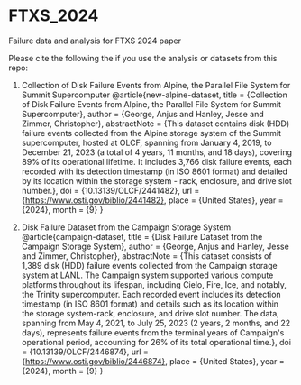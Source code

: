 # FTXS_2024
Failure data and analysis for FTXS 2024 paper

Please cite the following the if you use the analysis or datasets from this repo:

1. Collection of Disk Failure Events from Alpine, the Parallel File System for Summit Supercomputer
@article{new-alpine-dataset,
title = {Collection of Disk Failure Events from Alpine, the Parallel File System for Summit Supercomputer},
author = {George, Anjus and Hanley, Jesse and Zimmer, Christopher},
abstractNote = {This dataset contains disk (HDD) failure events collected from the Alpine storage system of the Summit supercomputer, hosted at OLCF, spanning from January 4, 2019, to December 21, 2023 (a total of 4 years, 11 months, and 18 days), covering 89% of its operational lifetime. It includes 3,766 disk failure events, each recorded with its detection timestamp (in ISO 8601 format) and detailed by its location within the storage system - rack, enclosure, and drive slot number.},
doi = {10.13139/OLCF/2441482},
url = {https://www.osti.gov/biblio/2441482}, 
place = {United States},
year = {2024},
month = {9}
}

2. Disk Failure Dataset from the Campaign Storage System
@article{campaign-dataset,
title = {Disk Failure Dataset from the Campaign Storage System},
author = {George, Anjus and Hanley, Jesse and Zimmer, Christopher},
abstractNote = {This dataset consists of 1,389 disk (HDD) failure events collected from the Campaign storage system at LANL. The Campaign system supported various compute platforms throughout its lifespan, including Cielo, Fire, Ice, and notably, the Trinity supercomputer. Each recorded event includes its detection timestamp (in ISO 8601 format) and details such as its location within the storage system-rack, enclosure, and drive slot number. The data, spanning from May 4, 2021, to July 25, 2023 (2 years, 2 months, and 22 days), represents failure events from the terminal years of Campaign's operational period, accounting for 26% of its total operational time.},
doi = {10.13139/OLCF/2446874},
url = {https://www.osti.gov/biblio/2446874}, 
place = {United States},
year = {2024},
month = {9}
}
